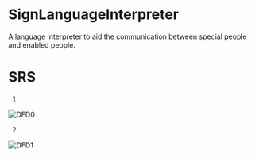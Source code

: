 # SignLanguageInterpreter
 A language interpreter to aid the communication between special people and enabled people.
# SRS
1. 
![DFD0](https://user-images.githubusercontent.com/32019867/110933088-5154c900-8352-11eb-9da9-753c96d0edc1.png)

2.
![DFD1](https://user-images.githubusercontent.com/32019867/110933832-4189b480-8353-11eb-9bb2-f539c00a75d0.png)

